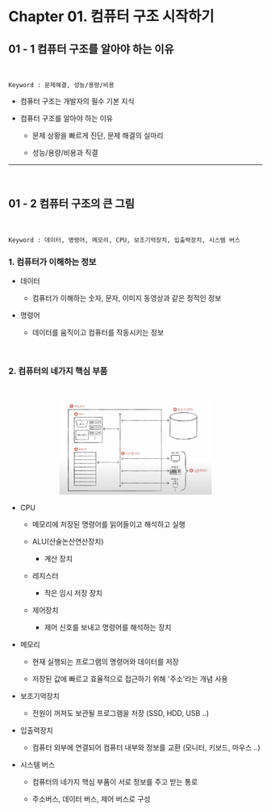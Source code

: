 # Chapter 01. 컴퓨터 구조 시작하기


## 01 - 1 컴퓨터 구조를 알아야 하는 이유

<br>

    Keyword : 문제해결, 성능/용량/비용 


- 컴퓨터 구조는 개발자의 필수 기본 지식  

- 컴퓨터 구조를 알아야 하는 이유

    - 문제 상황을 빠르게 진단, 문제 해결의 실마리

    - 성능/용량/비용과 직결


---
<br>

## 01 - 2 컴퓨터 구조의 큰 그림
<br>

    Keyword : 데이터, 명령어, 메모리, CPU, 보조기억장치, 입출력장치, 시스템 버스


### 1. 컴퓨터가 이해하는 정보 

- 데이터

    - 컴퓨터가 이해하는 숫자, 문자, 이미지 동영상과 같은 정적인 정보

- 명령어  

    - 데이터를 움직이고 컴퓨터를 작동시키는 정보     

<br>

### 2. 컴퓨터의 네가지 핵심 부품
<br>

<p align="center"><img src="./image/핵심부품.png" width="60%"></p>

- CPU

    - 메모리에 저장된 명령어를 읽어들이고 해석하고 실행
    
    - ALU(산술논산연산장치)
    
        - 계산 장치
      
    - 레지스터

        - 작은 임시 저장 장치
    
    - 제어장치

        - 제어 신호를 보내고 명령어를 해석하는 장치

- 메모리

    - 현재 실행되는 프로그램의 명령어와 데이터를 저장

    - 저장된 값에 빠르고 효율적으로 접근하기 위해 '주소'라는 개념 사용

- 보조기억장치

    - 전원이 꺼져도 보관될 프로그램을 저장 (SSD, HDD, USB ..) 

- 입출력장치  

    - 컴퓨터 외부에 연결되어 컴퓨터 내부와 정보를 교환 (모니터, 키보드, 마우스 ..)

- 시스템 버스

    - 컴퓨터의 네가지 핵심 부품이 서로 정보를 주고 받는 통로 

    - 주소버스, 데이터 버스, 제어 버스로 구성

